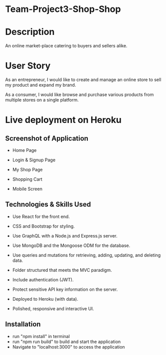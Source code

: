 # Team-Project3-Shop-Shop

# Description

An online market-place catering to buyers and sellers alike.

# User Story

As an entrepreneur, I would like to create and manage an online store to sell my product and expand my brand.

As a consumer, I would like browse and purchase various products from multiple stores on a single platform.

# Live deployment on Heroku

## Screenshot of Application

- Home Page<br />

- Login & Signup Page<br />

- My Shop Page<br />

- Shopping Cart<br />

- Mobile Screen<br />

## Technologies & Skills Used

- Use React for the front end.

- CSS and Bootstrap for styling.

- Use GraphQL with a Node.js and Express.js server.

- Use MongoDB and the Mongoose ODM for the database.

- Use queries and mutations for retrieving, adding, updating, and deleting data.

- Folder structured that meets the MVC paradigm.

- Include authentication (JWT).

- Protect sensitive API key information on the server.

- Deployed to Heroku (with data).

- Polished, responsive and interactive UI.

## Installation

- run "npm install" in terminal
- run "npm run build" to build and start the application
- Navigate to "localhost:3000" to access the application
